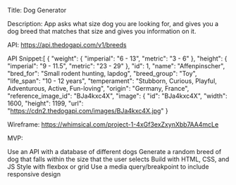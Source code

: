 Title: Dog Generator

Description: App asks what size dog you are looking for, and gives you a dog breed that matches that size and gives you information on it.

API: https://api.thedogapi.com/v1/breeds

API Snippet:[ { "weight": { "imperial": "6 - 13", "metric": "3 - 6" }, "height": { "imperial": "9 - 11.5", "metric": "23 - 29" }, "id": 1, "name": "Affenpinscher", "bred_for": "Small rodent hunting, lapdog", "breed_group": "Toy", "life_span": "10 - 12 years", "temperament": "Stubborn, Curious, Playful, Adventurous, Active, Fun-loving", "origin": "Germany, France", "reference_image_id": "BJa4kxc4X", "image": { "id": "BJa4kxc4X", "width": 1600, "height": 1199, "url": "https://cdn2.thedogapi.com/images/BJa4kxc4X.jpg" }

Wireframe: https://whimsical.com/project-1-4xGf3exZxynXbb7AA4mcLe

MVP:

Use an API with a database of different dogs
Generate a random breed of dog that falls within the size that the user selects
Build with HTML, CSS, and JS
Style with flexbox or grid
Use a media query/breakpoint to include responsive design